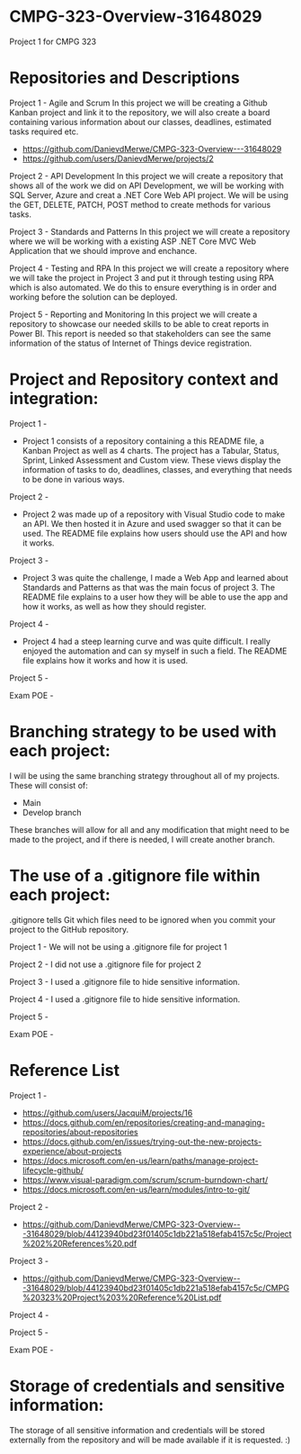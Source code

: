 # CMPG-323-Overview-31648029
Project 1 for CMPG 323 

# Repositories and Descriptions 
Project 1 - 
Agile and Scrum 
In this project we will be creating a Github Kanban project and link it to the repository, we will also create a board containing various information about our classes, deadlines, estimated tasks required etc. 
* https://github.com/DanievdMerwe/CMPG-323-Overview---31648029
* https://github.com/users/DanievdMerwe/projects/2

Project 2 - 
API Development 
In this project we will create a repository that shows all of the work we did on API Development, we will be working with SQL Server, Azure and creat a .NET Core Web API project. We will be using the GET, DELETE, PATCH, POST method to create methods for various tasks.

Project 3 - 
Standards and Patterns 
In this project we will create a repository where we will be working with a existing ASP .NET Core MVC Web Application that we should improve and enchance.

Project 4 - 
Testing and RPA 
In this project we will create a repository where we will take the project in Project 3 and put it through testing using RPA which is also automated. We do this to ensure everything is in order and working before the solution can be deployed.

Project 5 - 
Reporting and Monitoring
In this project we will create a repository to showcase our needed skills to be able to creat reports in Power BI. This report is needed so that stakeholders can see the same information of the status of Internet of Things device registration. 


# Project and Repository context and integration: 

Project 1 -

* Project 1 consists of a repository containing a this README file, a Kanban Project as well as 4 charts.
The project has a Tabular, Status, Sprint, Linked Assessment and Custom view. These views display the information of tasks to do, deadlines, classes, and everything that needs to be done in various ways. 

Project 2 -

* Project 2 was made up of a repository with Visual Studio code to make an API. We then hosted it in Azure and used swagger so that it can be used. The README file explains how users should use the API and how it works. 

Project 3 -

* Project 3 was quite the challenge, I made a Web App and learned about Standards and Patterns as that was the main focus of project 3. The README file explains to a user how they will be able to use the app and how it works, as well as how they should register. 

Project 4 - 

* Project 4 had a steep learning curve and was quite difficult. I really enjoyed the automation and can sy myself in such a field. The README file explains how it works and how it is used.

Project 5 -

Exam POE -

# Branching strategy to be used with each project:
I will be using the same branching strategy throughout all of my projects. These will consist of:

* Main
* Develop branch 

These branches will allow for all and any modification that might need to be made to the project, and if there is needed, I will create another branch. 

# The use of a .gitignore file within each project:

.gitignore tells Git which files need to be ignored when you commit your project to the GitHub repository.

Project 1 - We will not be using a .gitignore file for project 1

Project 2 - I did not use a .gitignore file for project 2

Project 3 - I used a .gitignore file to hide sensitive information. 

Project 4 - I used a .gitignore file to hide sensitive information. 

Project 5 -

Exam POE -

# Reference List

Project 1 - 
 * https://github.com/users/JacquiM/projects/16
 * https://docs.github.com/en/repositories/creating-and-managing-repositories/about-repositories
 * https://docs.github.com/en/issues/trying-out-the-new-projects-experience/about-projects
 * https://docs.microsoft.com/en-us/learn/paths/manage-project-lifecycle-github/
 * https://www.visual-paradigm.com/scrum/scrum-burndown-chart/
 * https://docs.microsoft.com/en-us/learn/modules/intro-to-git/
 
Project 2 -
* https://github.com/DanievdMerwe/CMPG-323-Overview---31648029/blob/44123940bd23f01405c1db221a518efab4157c5c/Project%202%20References%20.pdf

Project 3 -
* https://github.com/DanievdMerwe/CMPG-323-Overview---31648029/blob/44123940bd23f01405c1db221a518efab4157c5c/CMPG%20323%20Project%203%20Reference%20List.pdf

Project 4 - 

Project 5 -

Exam POE -
# Storage of credentials and sensitive information:

The storage of all sensitive information and credentials will be stored externally from the repository and will be made available if it is requested. :)



